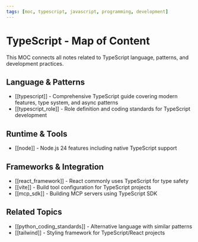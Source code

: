 ```yaml
---
tags: [moc, typescript, javascript, programming, development]
---
```


# TypeScript - Map of Content

This MOC connects all notes related to TypeScript language, patterns, and development practices.

## Language & Patterns

- [[typescript]] - Comprehensive TypeScript guide covering modern features, type system, and async patterns
- [[typescript_role]] - Role definition and coding standards for TypeScript development

## Runtime & Tools

- [[node]] - Node.js 24 features including native TypeScript support

## Frameworks & Integration

- [[react_framework]] - React commonly uses TypeScript for type safety
- [[vite]] - Build tool configuration for TypeScript projects
- [[mcp_sdk]] - Building MCP servers using TypeScript SDK

## Related Topics

- [[python_coding_standards]] - Alternative language with similar patterns
- [[tailwind]] - Styling framework for TypeScript/React projects
